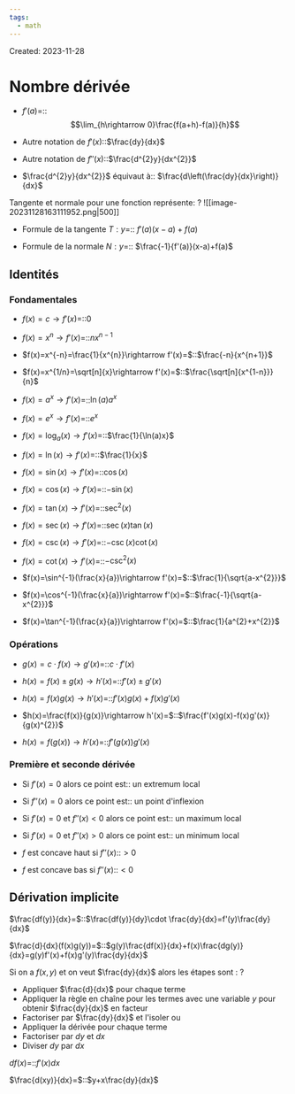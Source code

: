 ```yaml
---
tags:
  - math
---
```

Created: 2023-11-28

# Nombre dérivée
- $f'(a)$=::$$\lim_{h\rightarrow 0}\frac{f(a+h)-f(a)}{h}$$
<!--SR:!2024-05-12,91,230-->
- Autre notation de $f'(x)$::$\frac{dy}{dx}$
<!--SR:!2024-06-26,127,250-->
- Autre notation de $f''(x)$::$\frac{d^{2}y}{dx^{2}}$
<!--SR:!2024-03-28,47,185-->
- $\frac{d^{2}y}{dx^{2}}$ équivaut à:: $\frac{d\left(\frac{dy}{dx}\right)}{dx}$
<!--SR:!2024-03-26,21,229-->


Tangente et normale pour une fonction représente:
?
![[image-20231128163111952.png|500]]
<!--SR:!2024-06-24,127,250-->

- Formule de la tangente $T:y$=:: $f'(a)(x-a)+f(a)$
<!--SR:!2024-04-14,75,230-->
- Formule de la normale $N:y$=:: $\frac{-1}{f'(a)}(x-a)+f(a)$
<!--SR:!2024-05-02,85,230-->


## Identités
### Fondamentales
- $f(x)=c\rightarrow f'(x)=$::$0$
<!--SR:!2024-05-10,97,250-->
- $f(x)=x^{n}\rightarrow f'(x)=$::$nx^{n-1}$
<!--SR:!2024-08-09,154,250-->
- $f(x)=x^{-n}=\frac{1}{x^{n}}\rightarrow f'(x)=$::$\frac{-n}{x^{n+1}}$
<!--SR:!2024-04-11,69,225-->
- $f(x)=x^{1/n}=\sqrt[n]{x}\rightarrow f'(x)=$::$\frac{\sqrt[n]{x^{1-n}}}{n}$
<!--SR:!2024-03-29,23,205-->
- $f(x)=a^{x}\rightarrow f'(x)=$::$\ln(a)a^{x}$
<!--SR:!2024-04-17,61,190-->
- $f(x)=e^{x}\rightarrow f'(x)=$::$e^{x}$
<!--SR:!2024-07-28,147,250-->
- $f(x)=\log_{a}(x)\rightarrow f'(x)=$::$\frac{1}{\ln(a)x}$
<!--SR:!2024-03-21,12,130-->
- $f(x)=\ln(x)\rightarrow f'(x)=$::$\frac{1}{x}$
<!--SR:!2024-05-13,99,250-->
- $f(x)=\sin(x)\rightarrow f'(x)=$::$\cos(x)$
<!--SR:!2024-05-14,102,250-->
- $f(x)=\cos(x)\rightarrow f'(x)=$::$-\sin(x)$
<!--SR:!2024-07-21,142,250-->
- $f(x)=\tan(x)\rightarrow f'(x)=$::$\sec^{2}(x)$
<!--SR:!2024-05-07,96,250-->
- $f(x)=\sec(x)\rightarrow f'(x)=$::$\sec(x)\tan(x)$
<!--SR:!2024-03-14,9,157-->
- $f(x)=\csc(x)\rightarrow f'(x)=$::$-\csc(x)\cot(x)$
<!--SR:!2024-03-15,8,157-->
- $f(x)=\cot(x)\rightarrow f'(x)=$::$-\csc^{2}(x)$
<!--SR:!2024-04-01,20,137-->
- $f(x)=\sin^{-1}(\frac{x}{a})\rightarrow f'(x)=$::$\frac{1}{\sqrt{a-x^{2}}}$
<!--SR:!2024-04-14,36,217-->
- $f(x)=\cos^{-1}(\frac{x}{a})\rightarrow f'(x)=$::$\frac{-1}{\sqrt{a-x^{2}}}$
<!--SR:!2024-03-18,32,237-->
- $f(x)=\tan^{-1}(\frac{x}{a})\rightarrow f'(x)=$::$\frac{1}{a^{2}+x^{2}}$
<!--SR:!2024-03-24,37,237-->
### Opérations
- $g(x)=c\cdot f(x)\rightarrow g'(x)=$::$c\cdot f'(x)$
<!--SR:!2024-05-08,97,250-->
- $h(x)=f(x)\pm g(x)\rightarrow h'(x)=$::$f'(x)\pm g'(x)$
<!--SR:!2024-05-17,102,250-->
- $h(x)=f(x)g(x)\rightarrow h'(x)=$::$f'(x)g(x)+f(x)g'(x)$
<!--SR:!2024-05-03,94,250-->
- $h(x)=\frac{f(x)}{g(x)}\rightarrow h'(x)=$::$\frac{f'(x)g(x)-f(x)g'(x)}{g(x)^{2}}$
<!--SR:!2024-05-11,91,230-->
- $h(x)=f(g(x))\rightarrow h'(x)=$::$f'(g(x))g'(x)$
<!--SR:!2024-07-16,128,230-->

### Première et seconde dérivée
- Si $f'(x)=0$ alors ce point est:: un extremum local
<!--SR:!2024-03-21,56,240-->
- Si $f''(x)=0$ alors ce point est:: un point d'inflexion
<!--SR:!2024-05-15,88,240-->
- Si $f'(x)=0$ et $f''(x)<0$ alors ce point est:: un maximum local
<!--SR:!2024-03-21,20,220-->
- Si $f'(x)=0$ et $f''(x)>0$ alors ce point est:: un minimum local
<!--SR:!2024-05-08,85,240-->
- $f$ est concave haut si $f''(x)$::$>0$
<!--SR:!2024-03-13,33,199-->
- $f$ est concave bas si $f''(x)$::$<0$
<!--SR:!2024-05-03,71,239-->

## Dérivation implicite
$\frac{df(y)}{dx}=$::$\frac{df(y)}{dy}\cdot \frac{dy}{dx}=f'(y)\frac{dy}{dx}$
<!--SR:!2024-04-29,56,237-->
$\frac{d}{dx}(f(x)g(y))=$::$g(y)\frac{df(x)}{dx}+f(x)\frac{dg(y)}{dx}=g(y)f'(x)+f(x)g'(y)\frac{dy}{dx}$
<!--SR:!2024-03-25,19,197-->

Si on a $f(x,\,y)$ et on veut $\frac{dy}{dx}$ alors les étapes sont :
?
- Appliquer $\frac{d}{dx}$ pour chaque terme
- Appliquer la règle en chaîne pour les termes avec une variable $y$ pour obtenir $\frac{dy}{dx}$ en facteur
- Factoriser par $\frac{dy}{dx}$ et l'isoler
ou
- Appliquer la dérivée pour chaque terme
- Factoriser par $dy$ et $dx$
- Diviser $dy$ par $dx$
<!--SR:!2024-05-10,61,237-->

$df(x)=$::$f'(x)dx$
<!--SR:!2024-03-17,36,257-->

$\frac{d(xy)}{dx}=$::$y+x\frac{dy}{dx}$
<!--SR:!2024-03-23,31,231-->



